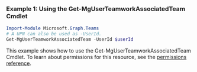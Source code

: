 ### Example 1: Using the Get-MgUserTeamworkAssociatedTeam Cmdlet
```powershell
Import-Module Microsoft.Graph.Teams
# A UPN can also be used as -UserId.
Get-MgUserTeamworkAssociatedTeam -UserId $userId
```
This example shows how to use the Get-MgUserTeamworkAssociatedTeam Cmdlet.
To learn about permissions for this resource, see the [permissions reference](/graph/permissions-reference).

